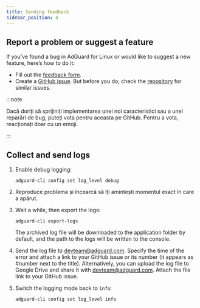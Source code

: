```yaml
---
title: Sending feedback
sidebar_position: 4
---
```


## Report a problem or suggest a feature

If you’ve found a bug in AdGuard for Linux or would like to suggest a new feature, here’s how to do it:

- Fill out the [feedback form](https://surveys.adguard.com/en/adguard_linux/form.html).
- Create a [GitHub issue](https://github.com/AdguardTeam/AdGuardCLI/issues/new/choose). But before you do, check the [repository](https://github.com/AdguardTeam/AdGuardCLI/issues?q=is%3Aissue) for similar issues.

:::note

Dacă doriți să sprijiniți implementarea unei noi caracteristici sau a unei reparări de bug, puteți vota pentru aceasta pe GitHub. Pentru a vota, reacționați doar cu un emoji.

:::

## Collect and send logs

1. Enable debug logging:

   `adguard-cli config set log_level debug`

2. Reproduce problema și încearcă să îți amintești momentul exact în care a apărut.

3. Wait a while, then export the logs:

   `adguard-cli export-logs`

   The archived log file will be downloaded to the application folder by default, and the path to the logs will be written to the console.

4. Send the log file to <devteam@adguard.com>. Specify the time of the error and attach a link to your GitHub issue or its number (it appears as #number next to the title). Alternatively, you can upload the log file to Google Drive and share it with <devteam@adguard.com>. Attach the file link to your GitHub issue.

5. Switch the logging mode back to `info`:

   `adguard-cli config set log_level info`
